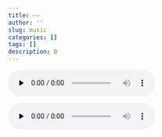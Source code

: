 ```yaml
---
title: ——
author: ''
slug: music
categories: []
tags: []
description: B
---
```


<audio id="audio" 
       controls="" 
       preload="none">
      <source id="mp3" src="https://music.163.com/song/media/outer/url?id=26473416.mp3">
</audio>

<audio id="audio" 
       controls="" 
       preload="none">
      <source id="mp3" src="https://music.163.com/song/media/outer/url?id=26473418.mp3">
</audio>